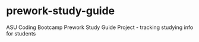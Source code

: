 # prework-study-guide
ASU Coding Bootcamp Prework Study Guide Project - tracking studying info for students
